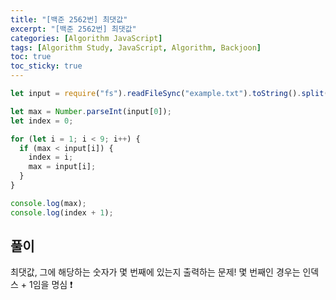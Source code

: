 ```yaml
---
title: "[백준 2562번] 최댓값"
excerpt: "[백준 2562번] 최댓값"
categories: [Algorithm JavaScript]
tags: [Algorithm Study, JavaScript, Algorithm, Backjoon]
toc: true
toc_sticky: true
---
```


```javascript
let input = require("fs").readFileSync("example.txt").toString().split("\n");

let max = Number.parseInt(input[0]);
let index = 0;

for (let i = 1; i < 9; i++) {
  if (max < input[i]) {
    index = i;
    max = input[i];
  }
}

console.log(max);
console.log(index + 1);
```

## 풀이

최댓값, 그에 해당하는 숫자가 몇 번째에 있는지 출력하는 문제! 몇 번째인 경우는 인덱스 + 1임을 명심 ❗

